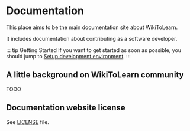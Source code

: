 # Documentation

This place aims to be the main documentation site about WikiToLearn.

It includes documentation about contributing as a software developer.

::: tip Getting Started
If you want to get started as soon as possible, you should jump to [Setup development environment](development).
:::

## A little background on WikiToLearn community

TODO

## Documentation website license

See [LICENSE](https://github.com/sgametrio/wikitolearn-docs/LICENSE) file.